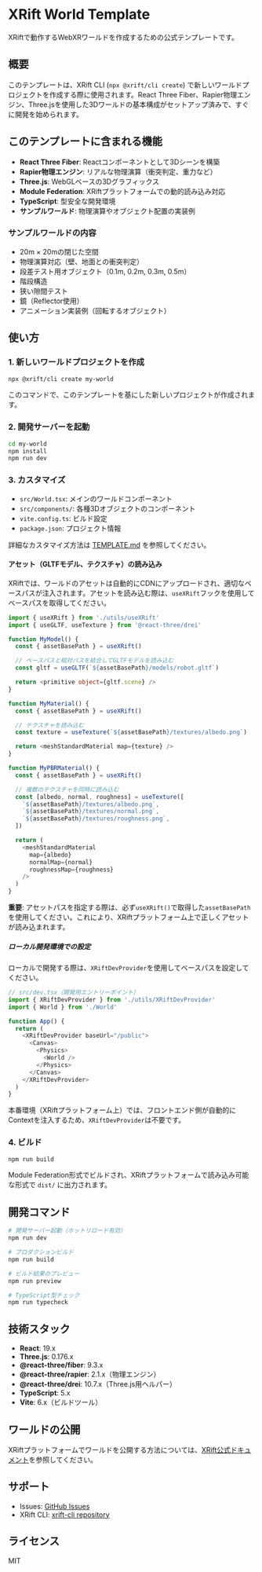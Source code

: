 # XRift World Template

XRiftで動作するWebXRワールドを作成するための公式テンプレートです。

## 概要

このテンプレートは、XRift CLI (`npx @xrift/cli create`) で新しいワールドプロジェクトを作成する際に使用されます。React Three Fiber、Rapier物理エンジン、Three.jsを使用した3Dワールドの基本構成がセットアップ済みで、すぐに開発を始められます。

## このテンプレートに含まれる機能

- **React Three Fiber**: Reactコンポーネントとして3Dシーンを構築
- **Rapier物理エンジン**: リアルな物理演算（衝突判定、重力など）
- **Three.js**: WebGLベースの3Dグラフィックス
- **Module Federation**: XRiftプラットフォームでの動的読み込み対応
- **TypeScript**: 型安全な開発環境
- **サンプルワールド**: 物理演算やオブジェクト配置の実装例

### サンプルワールドの内容

- 20m × 20mの閉じた空間
- 物理演算対応（壁、地面との衝突判定）
- 段差テスト用オブジェクト（0.1m, 0.2m, 0.3m, 0.5m）
- 階段構造
- 狭い隙間テスト
- 鏡（Reflector使用）
- アニメーション実装例（回転するオブジェクト）

## 使い方

### 1. 新しいワールドプロジェクトを作成

```bash
npx @xrift/cli create my-world
```

このコマンドで、このテンプレートを基にした新しいプロジェクトが作成されます。

### 2. 開発サーバーを起動

```bash
cd my-world
npm install
npm run dev
```

### 3. カスタマイズ

- `src/World.tsx`: メインのワールドコンポーネント
- `src/components/`: 各種3Dオブジェクトのコンポーネント
- `vite.config.ts`: ビルド設定
- `package.json`: プロジェクト情報

詳細なカスタマイズ方法は [TEMPLATE.md](./TEMPLATE.md) を参照してください。

#### アセット（GLTFモデル、テクスチャ）の読み込み

XRiftでは、ワールドのアセットは自動的にCDNにアップロードされ、適切なベースパスが注入されます。アセットを読み込む際は、`useXRift`フックを使用してベースパスを取得してください。

```typescript
import { useXRift } from './utils/useXRift'
import { useGLTF, useTexture } from '@react-three/drei'

function MyModel() {
  const { assetBasePath } = useXRift()

  // ベースパスと相対パスを結合してGLTFモデルを読み込む
  const gltf = useGLTF(`${assetBasePath}/models/robot.gltf`)

  return <primitive object={gltf.scene} />
}

function MyMaterial() {
  const { assetBasePath } = useXRift()

  // テクスチャを読み込む
  const texture = useTexture(`${assetBasePath}/textures/albedo.png`)

  return <meshStandardMaterial map={texture} />
}

function MyPBRMaterial() {
  const { assetBasePath } = useXRift()

  // 複数のテクスチャを同時に読み込む
  const [albedo, normal, roughness] = useTexture([
    `${assetBasePath}/textures/albedo.png`,
    `${assetBasePath}/textures/normal.png`,
    `${assetBasePath}/textures/roughness.png`,
  ])

  return (
    <meshStandardMaterial
      map={albedo}
      normalMap={normal}
      roughnessMap={roughness}
    />
  )
}
```

**重要**: アセットパスを指定する際は、必ず`useXRift()`で取得した`assetBasePath`を使用してください。これにより、XRiftプラットフォーム上で正しくアセットが読み込まれます。

##### ローカル開発環境での設定

ローカルで開発する際は、`XRiftDevProvider`を使用してベースパスを設定してください。

```typescript
// src/dev.tsx（開発用エントリーポイント）
import { XRiftDevProvider } from './utils/XRiftDevProvider'
import { World } from './World'

function App() {
  return (
    <XRiftDevProvider baseUrl="/public">
      <Canvas>
        <Physics>
          <World />
        </Physics>
      </Canvas>
    </XRiftDevProvider>
  )
}
```

本番環境（XRiftプラットフォーム上）では、フロントエンド側が自動的にContextを注入するため、`XRiftDevProvider`は不要です。

### 4. ビルド

```bash
npm run build
```

Module Federation形式でビルドされ、XRiftプラットフォームで読み込み可能な形式で `dist/` に出力されます。

## 開発コマンド

```bash
# 開発サーバー起動（ホットリロード有効）
npm run dev

# プロダクションビルド
npm run build

# ビルド結果のプレビュー
npm run preview

# TypeScript型チェック
npm run typecheck
```

## 技術スタック

- **React**: 19.x
- **Three.js**: 0.176.x
- **@react-three/fiber**: 9.3.x
- **@react-three/rapier**: 2.1.x（物理エンジン）
- **@react-three/drei**: 10.7.x（Three.js用ヘルパー）
- **TypeScript**: 5.x
- **Vite**: 6.x（ビルドツール）

## ワールドの公開

XRiftプラットフォームでワールドを公開する方法については、[XRift公式ドキュメント](https://github.com/WebXR-JP/xrift-cli)を参照してください。

## サポート

- Issues: [GitHub Issues](https://github.com/WebXR-JP/xrift-world-template/issues)
- XRift CLI: [xrift-cli repository](https://github.com/WebXR-JP/xrift-cli)

## ライセンス

MIT

